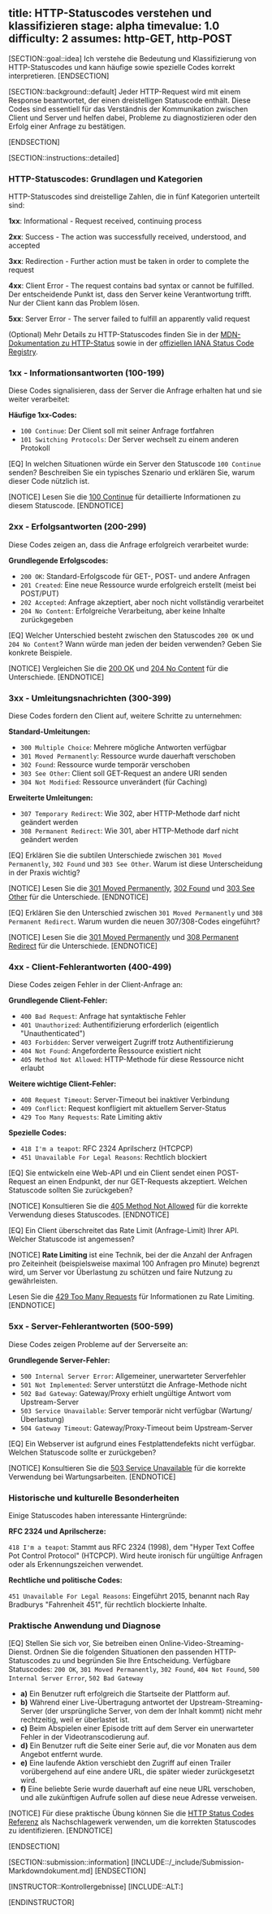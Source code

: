 title: HTTP-Statuscodes verstehen und klassifizieren
stage: alpha
timevalue: 1.0
difficulty: 2
assumes: http-GET, http-POST
---

[SECTION::goal::idea]
Ich verstehe die Bedeutung und Klassifizierung von HTTP-Statuscodes 
und kann häufige sowie spezielle Codes korrekt interpretieren.
[ENDSECTION]

[SECTION::background::default]
Jeder HTTP-Request wird mit einem Response beantwortet, der einen dreistelligen Statuscode enthält.
Diese Codes sind essentiell für das Verständnis der Kommunikation zwischen Client und Server
und helfen dabei, Probleme zu diagnostizieren oder den Erfolg einer Anfrage zu bestätigen.

[ENDSECTION]

[SECTION::instructions::detailed]

### HTTP-Statuscodes: Grundlagen und Kategorien

HTTP-Statuscodes sind dreistellige Zahlen, die in fünf Kategorien unterteilt sind:

**1xx**: Informational - Request received, continuing process

**2xx**: Success - The action was successfully received, understood, and accepted  

**3xx**: Redirection - Further action must be taken in order to complete the request

**4xx**: Client Error - The request contains bad syntax or cannot be fulfilled. 
Der entscheidende Punkt ist, dass den Server keine Verantwortung trifft. 
Nur der Client kann das Problem lösen.

**5xx**: Server Error - The server failed to fulfill an apparently valid request

(Optional) Mehr Details zu HTTP-Statuscodes finden Sie in der
[MDN-Dokumentation zu HTTP-Status](https://developer.mozilla.org/en-US/docs/Web/HTTP/Status)
sowie in der 
[offiziellen IANA Status Code Registry](https://www.iana.org/assignments/http-status-codes).

### 1xx - Informationsantworten (100-199)

Diese Codes signalisieren, dass der Server die Anfrage erhalten hat und sie weiter verarbeitet:

**Häufige 1xx-Codes:**

- `100 Continue`: Der Client soll mit seiner Anfrage fortfahren
- `101 Switching Protocols`: Der Server wechselt zu einem anderen Protokoll

[EQ] In welchen Situationen würde ein Server den Statuscode `100 Continue` senden?
Beschreiben Sie ein typisches Szenario und erklären Sie, warum dieser Code nützlich ist.

[NOTICE]
Lesen Sie die 
[100 Continue](https://developer.mozilla.org/en-US/docs/Web/HTTP/Status/100) 
für detaillierte Informationen zu diesem Statuscode.
[ENDNOTICE]

<!-- time estimate: 10 min -->

### 2xx - Erfolgsantworten (200-299)  

Diese Codes zeigen an, dass die Anfrage erfolgreich verarbeitet wurde:

**Grundlegende Erfolgscodes:**

- `200 OK`: Standard-Erfolgscode für GET-, POST- und andere Anfragen
- `201 Created`: Eine neue Ressource wurde erfolgreich erstellt (meist bei POST/PUT)
- `202 Accepted`: Anfrage akzeptiert, aber noch nicht vollständig verarbeitet
- `204 No Content`: Erfolgreiche Verarbeitung, aber keine Inhalte zurückgegeben

[EQ] Welcher Unterschied besteht zwischen den Statuscodes `200 OK` und `204 No Content`?
Wann würde man jeden der beiden verwenden? Geben Sie konkrete Beispiele.

[NOTICE]
Vergleichen Sie die 
[200 OK](https://developer.mozilla.org/en-US/docs/Web/HTTP/Status/200) 
und 
[204 No Content](https://developer.mozilla.org/en-US/docs/Web/HTTP/Status/204) 
für die Unterschiede.
[ENDNOTICE]

<!-- time estimate: 10 min -->

### 3xx - Umleitungsnachrichten (300-399)

Diese Codes fordern den Client auf, weitere Schritte zu unternehmen:

**Standard-Umleitungen:**

- `300 Multiple Choice`: Mehrere mögliche Antworten verfügbar
- `301 Moved Permanently`: Ressource wurde dauerhaft verschoben
- `302 Found`: Ressource wurde temporär verschoben
- `303 See Other`: Client soll GET-Request an andere URI senden
- `304 Not Modified`: Ressource unverändert (für Caching)

**Erweiterte Umleitungen:**

- `307 Temporary Redirect`: Wie 302, aber HTTP-Methode darf nicht geändert werden
- `308 Permanent Redirect`: Wie 301, aber HTTP-Methode darf nicht geändert werden

[EQ] Erklären Sie die subtilen Unterschiede zwischen `301 Moved Permanently`, 
`302 Found` und `303 See Other`. Warum ist diese Unterscheidung in der Praxis wichtig?

[NOTICE]
Lesen Sie die 
[301 Moved Permanently](https://developer.mozilla.org/en-US/docs/Web/HTTP/Status/301), 
[302 Found](https://developer.mozilla.org/en-US/docs/Web/HTTP/Status/302) 
und 
[303 See Other](https://developer.mozilla.org/en-US/docs/Web/HTTP/Status/303) 
für die Unterschiede.
[ENDNOTICE]

[EQ] Erklären Sie den Unterschied zwischen `301 Moved Permanently` und `308 Permanent Redirect`.
Warum wurden die neuen 307/308-Codes eingeführt?

[NOTICE]
Lesen Sie die 
[301 Moved Permanently](https://developer.mozilla.org/en-US/docs/Web/HTTP/Status/301) 
und 
[308 Permanent Redirect](https://developer.mozilla.org/en-US/docs/Web/HTTP/Status/308) 
für die Unterschiede.
[ENDNOTICE]

<!-- time estimate: 10 min -->

### 4xx - Client-Fehlerantworten (400-499)

Diese Codes zeigen Fehler in der Client-Anfrage an:

**Grundlegende Client-Fehler:**

- `400 Bad Request`: Anfrage hat syntaktische Fehler
- `401 Unauthorized`: Authentifizierung erforderlich (eigentlich "Unauthenticated")
- `403 Forbidden`: Server verweigert Zugriff trotz Authentifizierung  
- `404 Not Found`: Angeforderte Ressource existiert nicht
- `405 Method Not Allowed`: HTTP-Methode für diese Ressource nicht erlaubt

**Weitere wichtige Client-Fehler:**

- `408 Request Timeout`: Server-Timeout bei inaktiver Verbindung
- `409 Conflict`: Request konfligiert mit aktuellem Server-Status
- `429 Too Many Requests`: Rate Limiting aktiv

**Spezielle Codes:**

- `418 I'm a teapot`: RFC 2324 Aprilscherz (HTCPCP)
- `451 Unavailable For Legal Reasons`: Rechtlich blockiert

[EQ] Sie entwickeln eine Web-API und ein Client sendet einen POST-Request an einen Endpunkt,
der nur GET-Requests akzeptiert. Welchen Statuscode sollten Sie zurückgeben?

[NOTICE]
Konsultieren Sie die 
[405 Method Not Allowed](https://developer.mozilla.org/en-US/docs/Web/HTTP/Status/405) 
für die korrekte Verwendung dieses Statuscodes.
[ENDNOTICE]

[EQ] Ein Client überschreitet das Rate Limit (Anfrage-Limit) Ihrer API. Welcher Statuscode ist angemessen?



[NOTICE]
**Rate Limiting** ist eine Technik, bei der die Anzahl der Anfragen pro Zeiteinheit 
(beispielsweise maximal 100 Anfragen pro Minute) begrenzt wird, um Server vor Überlastung zu schützen 
und faire Nutzung zu gewährleisten.

Lesen Sie die 
[429 Too Many Requests](https://developer.mozilla.org/en-US/docs/Web/HTTP/Status/429) 
für Informationen zu Rate Limiting.
[ENDNOTICE]

<!-- time estimate: 10 min -->

### 5xx - Server-Fehlerantworten (500-599)

Diese Codes zeigen Probleme auf der Serverseite an:

**Grundlegende Server-Fehler:**

- `500 Internal Server Error`: Allgemeiner, unerwarteter Serverfehler
- `501 Not Implemented`: Server unterstützt die Anfrage-Methode nicht
- `502 Bad Gateway`: Gateway/Proxy erhielt ungültige Antwort vom Upstream-Server
- `503 Service Unavailable`: Server temporär nicht verfügbar (Wartung/Überlastung)
- `504 Gateway Timeout`: Gateway/Proxy-Timeout beim Upstream-Server

[EQ] Ein Webserver ist aufgrund eines Festplattendefekts nicht verfügbar.
Welchen Statuscode sollte er zurückgeben?

[NOTICE]
Konsultieren Sie die 
[503 Service Unavailable](https://developer.mozilla.org/en-US/docs/Web/HTTP/Status/503) 
für die korrekte Verwendung bei Wartungsarbeiten.
[ENDNOTICE]

<!-- time estimate: 10 min -->

### Historische und kulturelle Besonderheiten

Einige Statuscodes haben interessante Hintergründe:

**RFC 2324 und Aprilscherze:**

`418 I'm a teapot`: Stammt aus RFC 2324 (1998), 
dem "Hyper Text Coffee Pot Control Protocol" (HTCPCP). 
Wird heute ironisch für ungültige Anfragen oder als Erkennungszeichen verwendet.

**Rechtliche und politische Codes:**

`451 Unavailable For Legal Reasons`: Eingeführt 2015, 
benannt nach Ray Bradburys "Fahrenheit 451", für rechtlich blockierte Inhalte.

### Praktische Anwendung und Diagnose

[EQ] Stellen Sie sich vor, Sie betreiben einen Online-Video-Streaming-Dienst.
Ordnen Sie die folgenden Situationen den passenden HTTP-Statuscodes zu 
und begründen Sie Ihre Entscheidung. Verfügbare Statuscodes:
`200 OK`, `301 Moved Permanently`, `302 Found`, 
`404 Not Found`, `500 Internal Server Error`, `502 Bad Gateway`

 - **a)** Ein Benutzer ruft erfolgreich die Startseite der Plattform auf.
 - **b)** Während einer Live-Übertragung antwortet der Upstream-Streaming-Server 
(der ursprüngliche Server, von dem der Inhalt kommt) nicht mehr rechtzeitig, 
weil er überlastet ist.
 - **c)** Beim Abspielen einer Episode tritt auf dem Server 
ein unerwarteter Fehler in der Videotranscodierung auf.
 - **d)** Ein Benutzer ruft die Seite einer Serie auf, 
die vor Monaten aus dem Angebot entfernt wurde.
 - **e)** Eine laufende Aktion verschiebt den Zugriff auf einen Trailer 
vorübergehend auf eine andere URL, die später wieder zurückgesetzt wird.
 - **f)** Eine beliebte Serie wurde dauerhaft auf eine neue URL verschoben, 
und alle zukünftigen Aufrufe sollen auf diese neue Adresse verweisen.

[NOTICE]
Für diese praktische Übung können Sie die [HTTP Status Codes Referenz](https://httpstatuses.com/) 
als Nachschlagewerk verwenden, um die korrekten Statuscodes zu identifizieren.
[ENDNOTICE]

<!-- time estimate: 10 min -->

[ENDSECTION]

[SECTION::submission::information]
[INCLUDE::/_include/Submission-Markdowndokument.md]
[ENDSECTION]

[INSTRUCTOR::Kontrollergebnisse]
[INCLUDE::ALT:]

[ENDINSTRUCTOR]